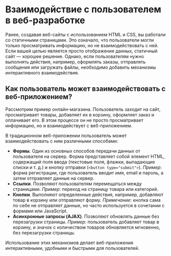 # Взаимодействие с пользователем в веб-разработке

Ранее, создавая веб-сайты с использованием HTML и CSS, вы работали со статичными страницами. Это означало, что пользователи могли только просматривать информацию, но не взаимодействовать с ней. Если вашей целью является просто отображение данных, статичный сайт — хорошее решение. Однако, если пользователям нужно выполнять действия, например, оформлять заказы, отправлять сообщения или загружать файлы, необходимо добавить механизмы интерактивного взаимодействия.

## Как пользователь может взаимодействовать с веб-приложением?

Рассмотрим пример онлайн-магазина. Пользователь заходит на сайт, просматривает товары, добавляет их в корзину, оформляет заказ и оплачивает его. В этом процессе он не просто просматривает информацию, но и взаимодействует с веб-приложением.

В традиционном веб-приложении пользователь может взаимодействовать с ним различными способами:

- **Формы**. Один из основных способов передачи данных от пользователя на сервер. Форма представляет собой элемент HTML, содержащий поля ввода (текстовые поля, флажки, выпадающие списки и т. д.) и кнопку отправки (`<button type="submit">`). _Пример_: форма регистрации, где пользователь вводит имя, email и пароль, а затем отправляет данные на сервер.
- **Ссылки**. Позволяют пользователям перемещаться между страницами. _Пример_: переход на страницу товара или категорий.
- **Кнопки**. Выполняют определенные действия, например, добавляют товар в корзину или отправляют форму. _Примечание_: кнопка сама по себе не отправляет данные, но часто используется в сочетании с формами или JavaScript.
- **Асинхронные запросы (AJAX)**. Позволяют обновлять данные без перезагрузки страницы. _Пример_: пользователь добавляет товар в корзину, и значок с количеством товаров обновляется мгновенно, без перезагрузки страницы.

Использование этих механизмов делает веб-приложения интерактивными, удобными и быстрыми для пользователей.